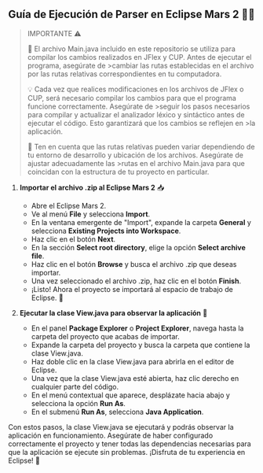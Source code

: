 ## Guía de Ejecución de Parser en Eclipse Mars 2 👩‍💻

>IMPORTANTE ⚠️
>
>📝 El archivo Main.java incluido en este repositorio se utiliza para compilar los cambios realizados en JFlex y CUP. Antes de ejecutar el programa, asegúrate de >cambiar las rutas establecidas en el archivo por las rutas relativas correspondientes en tu computadora.
>
>💡 Cada vez que realices modificaciones en los archivos de JFlex o CUP, será necesario compilar los cambios para que el programa funcione correctamente. Asegúrate de >seguir los pasos necesarios para compilar y actualizar el analizador léxico y sintáctico antes de ejecutar el código. Esto garantizará que los cambios se reflejen en >la aplicación.
>
>📂 Ten en cuenta que las rutas relativas pueden variar dependiendo de tu entorno de desarrollo y ubicación de los archivos. Asegúrate de ajustar adecuadamente las >rutas en el archivo Main.java para que coincidan con la estructura de tu proyecto en particular.

1. **Importar el archivo .zip al Eclipse Mars 2** 📥

   - Abre el Eclipse Mars 2.
   - Ve al menú **File** y selecciona **Import**.
   - En la ventana emergente de "Import", expande la carpeta **General** y selecciona **Existing Projects into Workspace**.
   - Haz clic en el botón **Next**.
   - En la sección **Select root directory**, elige la opción **Select archive file**.
   - Haz clic en el botón **Browse** y busca el archivo .zip que deseas importar.
   - Una vez seleccionado el archivo .zip, haz clic en el botón **Finish**.
   - ¡Listo! Ahora el proyecto se importará al espacio de trabajo de Eclipse. 🎉

2. **Ejecutar la clase View.java para observar la aplicación** 🚀

   - En el panel **Package Explorer** o **Project Explorer**, navega hasta la carpeta del proyecto que acabas de importar.
   - Expande la carpeta del proyecto y busca la carpeta que contiene la clase View.java.
   - Haz doble clic en la clase View.java para abrirla en el editor de Eclipse.
   - Una vez que la clase View.java esté abierta, haz clic derecho en cualquier parte del código.
   - En el menú contextual que aparece, desplázate hacia abajo y selecciona la opción **Run As**.
   - En el submenú **Run As**, selecciona **Java Application**.

Con estos pasos, la clase View.java se ejecutará y podrás observar la aplicación en funcionamiento. Asegúrate de haber configurado correctamente el proyecto y tener todas las dependencias necesarias para que la aplicación se ejecute sin problemas. ¡Disfruta de tu experiencia en Eclipse! 🎉
